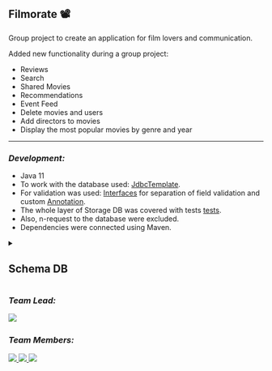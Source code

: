 ## Filmorate :film_projector:

Group project to create an application for film lovers and communication.

Added new functionality during a group project:
- Reviews
- Search
- Shared Movies
- Recommendations
- Event Feed
- Delete movies and users
- Add directors to movies
- Display the most popular movies by genre and year

---

### _Development:_
 
 -  Java 11
 -  To work with the database used: [JdbcTemplate](https://github.com/Elizaveta-shapovalova/java-filmorate/blob/main/src/main/java/ru/yandex/practicum/filmorate/storage/film/FilmDbStorage.java).
 - For validation was used: [Interfaces](https://github.com/Elizaveta-shapovalova/java-filmorate/blob/main/src/main/java/ru/yandex/practicum/filmorate/model/film/Film.java) for separation of field validation and custom [Annotation](https://github.com/Elizaveta-shapovalova/java-filmorate/blob/main/src/main/java/ru/yandex/practicum/filmorate/validation/film/FilmReleaseDateConstraint.java).
 - The whole layer of Storage DB was covered with tests [tests](https://github.com/Elizaveta-shapovalova/java-filmorate/tree/main/src/test/java/ru/yandex/practicum/filmorate/DbTests).
 - Also, n-request to the database were excluded.
 - Dependencies were connected using Maven.


<details>
  <summary>
    <h2>Schema DB</h2>
  </summary>
  <p>

![db schema](img/filmorate_db.png)
### Request examples:

#### Get top films by ganre, sorted by rate:
```sql
SELECT M.*, MPA.*, FG.*, IFNULL(AVG(MR.MARK), 0) AS RATE
                    FROM MOVIE M 
                    INNER JOIN MPA ON M.MPA_ID = MPA.ID 
                    LEFT JOIN MARKS MR ON M.ID = MR.FILM_ID 
                    LEFT JOIN FILM_GENRE FG ON M.ID = FG.FILM_ID 
                    WHERE FG.GENRE_ID = ? 
                    GROUP BY M.ID, MR.USER_ID 
                    ORDER BY RATE DESC 
                    LIMIT ?
```

#### Get director's films, sorted by release date:
```sql
SELECT M.*, MPA.*, IFNULL(AVG(MR.MARK), 0) AS RATE 
                    FROM MOVIE M 
                    LEFT JOIN MPA ON MPA.ID = M.MPA_ID 
                    LEFT JOIN MARKS MR ON M.ID = MR.FILM_ID 
                    WHERE M.ID IN (
                    SELECT FILM_ID 
                    FROM FILM_DIRECTOR 
                    WHERE DIRECTOR_ID = ?) 
                    GROUP BY M.RELEASE_DATE 
                    ORDER BY M.RELEASE_DATE
```

#### Get films by name, sorted by rate:
```sql
SELECT M.*, MPA.*, IFNULL(AVG(MR.MARK), 0) AS RATE 
                    FROM MOVIE M 
                    LEFT JOIN MPA ON MPA.ID = M.MPA_ID 
                    LEFT JOIN MARKS MR ON M.ID = MR.FILM_ID 
                    WHERE LOWER(M.NAME) LIKE ? 
                    GROUP BY M.id 
                    ORDER BY RATE DESC;
```

  </p>
</details>

### _Team Lead:_ 

<a href="https://github.com/Elizaveta-shapovalova">
  <img src="https://avatars.githubusercontent.com/u/102436358?"  width="50">
</a>

### _Team Members:_

<a href="https://github.com/o10i">
  <img src="https://avatars.githubusercontent.com/u/103571329?"  width="50">
</a>

<a href="https://github.com/IPilink">
  <img src="https://avatars.githubusercontent.com/u/64646736?"  width="50">
</a>

<a href="https://github.com/Lamanxo">
  <img src="https://avatars.githubusercontent.com/u/86060095?"  width="50">
</a>

